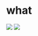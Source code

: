 <!--### Hi there 👋-->

<!--
**twoten-eq/twoten-eq** is a ✨ _special_ ✨ repository because its `README.md` (this file) appears on your GitHub profile.

Here are some ideas to get you started:

- 🔭 I’m currently working on ...
- 🌱 I’m currently learning ...
- 👯 I’m looking to collaborate on ...
- 🤔 I’m looking for help with ...
- 💬 Ask me about ...
- 📫 How to reach me: ...
- 😄 Pronouns: ...
- ⚡ Fun fact: ...
-->

<h1>what</h1>
<div>
  <img src="https://github-readme-stats.vercel.app/api?username=twoten-eq&show_icons=true&custom_title=GitHub stats:&disable_animations=true&bg_color=000000&hide_border=true&text_color=ffffff" />
  <img align="top" src="https://github-readme-stats.vercel.app/api/top-langs/?username=twoten-eq&layout=compact&langs_count=4&disable_animations=true" />
</div>

